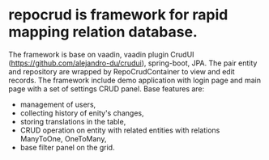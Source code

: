 # repocrud is framework for rapid mapping relation database.
The framework is base on vaadin, vaadin plugin CrudUI (https://github.com/alejandro-du/crudui), spring-boot, JPA.
The pair entity and repository are wrapped by RepoCrudContainer to view and edit records.
The framework include demo application with  login page and main page with a set of settings CRUD panel.
Base features are:
  - management of users,
  - collecting history of enity's changes,
  - storing translations in the table,
  - CRUD operation on entity with related entities with relations ManyToOne, OneToMany,
  - base filter panel on the grid.
  
